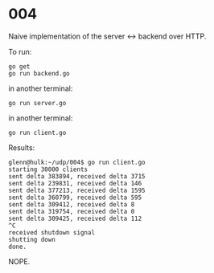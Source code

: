 # 004

Naive implementation of the server <-> backend over HTTP.

To run:

```console
go get
go run backend.go
```

in another terminal:

```console
go run server.go
```

in another terminal:

```console
go run client.go
```

Results:

```console
glenn@hulk:~/udp/004$ go run client.go
starting 30000 clients
sent delta 383894, received delta 3715
sent delta 239831, received delta 146
sent delta 377213, received delta 1595
sent delta 360799, received delta 595
sent delta 309412, received delta 8
sent delta 319754, received delta 0
sent delta 309425, received delta 112
^C
received shutdown signal
shutting down
done.
```

NOPE.
